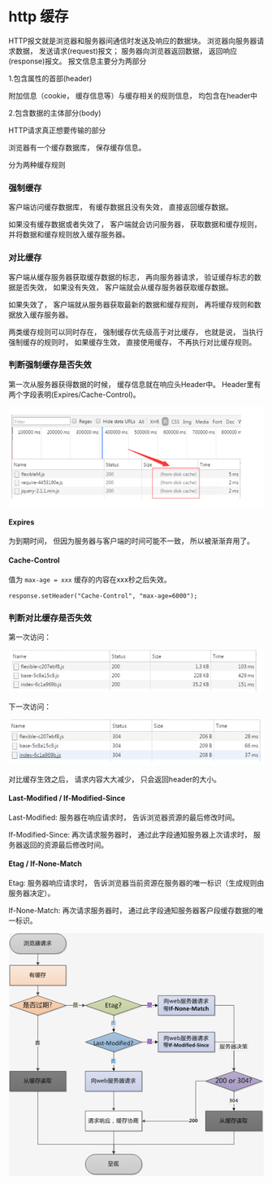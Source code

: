 # http 缓存

HTTP报文就是浏览器和服务器间通信时发送及响应的数据块。 
浏览器向服务器请求数据， 发送请求(request)报文； 服务器向浏览器返回数据， 返回响应(response)报文。 
报文信息主要分为两部分

1.包含属性的首部(header)

附加信息（cookie， 缓存信息等）与缓存相关的规则信息， 均包含在header中

2.包含数据的主体部分(body)

HTTP请求真正想要传输的部分

浏览器有一个缓存数据库， 保存缓存信息。 

分为两种缓存规则

### 强制缓存

客户端访问缓存数据库， 有缓存数据且没有失效， 直接返回缓存数据。 

如果没有缓存数据或者失效了， 客户端就会访问服务器， 获取数据和缓存规则， 并将数据和缓存规则放入缓存服务器。 

### 对比缓存

客户端从缓存服务器获取缓存数据的标志， 再向服务器请求， 验证缓存标志的数据是否失效， 如果没有失效， 客户端就会从缓存服务器获取缓存数据。 

如果失效了， 客户端就从服务器获取最新的数据和缓存规则， 再将缓存规则和数据放入缓存服务器。 

两类缓存规则可以同时存在， 强制缓存优先级高于对比缓存， 也就是说， 当执行强制缓存的规则时， 如果缓存生效， 直接使用缓存， 不再执行对比缓存规则。 

### 判断强制缓存是否失效

第一次从服务器获得数据的时候， 缓存信息就在响应头Header中。 Header里有两个字段表明(Expires/Cache-Control)。 

![img](../../img/2018052201.png)

#### Expires

为到期时间， 但因为服务器与客户端的时间可能不一致， 所以被渐渐弃用了。 

#### Cache-Control

值为 `max-age = xxx` 缓存的内容在xxx秒之后失效。 

    response.setHeader("Cache-Control", "max-age=6000"); 

### 判断对比缓存是否失效

第一次访问： 

![img](../../img/2018052202.png)

下一次访问： 

![img](../../img/2018052203.png)

对比缓存生效之后， 请求内容大大减少， 只会返回header的大小。 

#### Last-Modified  /  If-Modified-Since

Last-Modified: 服务器在响应请求时， 告诉浏览器资源的最后修改时间。 

If-Modified-Since: 再次请求服务器时， 通过此字段通知服务器上次请求时， 服务器返回的资源最后修改时间。 

#### Etag  /  If-None-Match

Etag: 服务器响应请求时， 告诉浏览器当前资源在服务器的唯一标识（生成规则由服务器决定）。 

If-None-Match: 再次请求服务器时， 通过此字段通知服务器客户段缓存数据的唯一标识。 

![img](../../img/2018052204.png)

